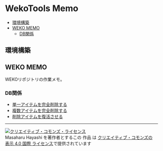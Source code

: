 # WekoTools Memo

+ [環境構築](#sec1)
+ [WEKO MEMO](#sec2)
  + [DB関係](#sec2-1)


## 環境構築<a name="sec1"/>


## WEKO MEMO<a name="sec2"/>

WEKOリポジトリの作業メモ。

### DB関係<a name="sec2-1"/>

- [単一アイテムを完全削除する](./DB/deleteItem.md)
- [複数アイテムを完全削除する](./DB/deleteItems.md)
- [削除アイテムを復活させる](./DB/reviveDeletedItem.md)


---
<a rel="license" href="http://creativecommons.org/licenses/by/4.0/"><img alt="クリエイティブ・コモンズ・ライセンス" style="border-width:0" src="http://i.creativecommons.org/l/by/4.0/88x31.png" /></a><br /><span xmlns:cc="http://creativecommons.org/ns#" property="cc:attributionName">Masaharu Hayashi</span> を著作者とするこの 作品 は <a rel="license" href="http://creativecommons.org/licenses/by/4.0/">クリエイティブ・コモンズの 表示 4.0 国際 ライセンス</a>で提供されています
